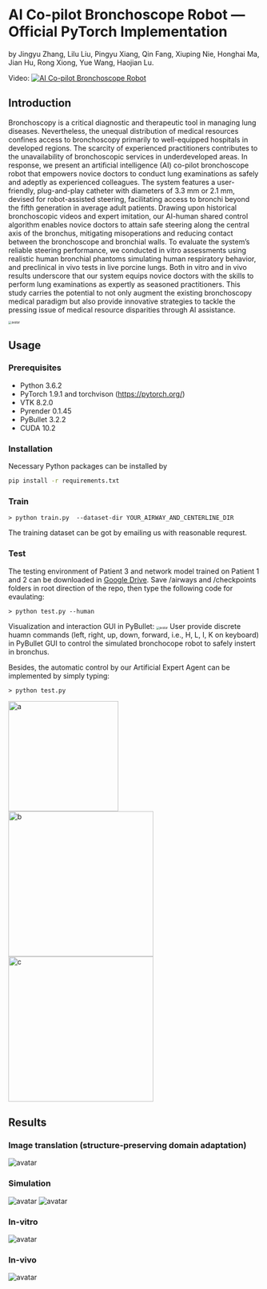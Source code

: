 # AI Co-pilot Bronchoscope Robot — Official PyTorch Implementation

by Jingyu Zhang, Lilu Liu, Pingyu Xiang, Qin Fang, Xiuping Nie, Honghai Ma, Jian Hu, Rong Xiong, Yue Wang, Haojian Lu.

Video:
[![AI Co-pilot Bronchoscope Robot](https://i.ytimg.com/vi/RYoUAxHxHKo/maxresdefault.jpg)](https://youtu.be/RYoUAxHxHKo "AI Co-pilot Bronchoscope Robot")

<!-- &#x26A0; **More details of this repository are COMING SOON!** -->

## Introduction
Bronchoscopy is a critical diagnostic and therapeutic tool in managing lung diseases. Nevertheless, the unequal distribution of medical resources confines access to bronchoscopy primarily to well-equipped hospitals in developed regions. The scarcity of experienced practitioners contributes to the unavailability of bronchoscopic services in underdeveloped areas. In response, we present an artificial intelligence (AI) co-pilot bronchoscope robot that empowers novice doctors to conduct lung examinations as safely and adeptly as experienced colleagues. The system features a user-friendly, plug-and-play catheter with diameters of 3.3 mm or 2.1 mm, devised for robot-assisted steering, facilitating access to bronchi beyond the fifth generation in average adult patients. Drawing upon historical bronchoscopic videos and expert imitation, our AI-human shared control algorithm enables novice doctors to attain safe steering along the central axis of the bronchus, mitigating misoperations and reducing contact between the bronchoscope and bronchial walls. To evaluate the system’s reliable steering performance, we conducted in vitro assessments using realistic human bronchial phantoms simulating human respiratory behavior, and preclinical in vivo tests in live porcine lungs. Both in vitro and in vivo results underscore that our system equips novice doctors with the skills to perform lung examinations as expertly as seasoned practitioners. This study carries the potential to not only augment the existing bronchoscopy medical paradigm but also provide innovative strategies to tackle the pressing issue of medical resource disparities through AI assistance.

<!-- <img src="figs/overview.jpg#pic_left" alt="avatar" style="zoom:30%;" /> -->
<img src="figs/overview.jpg#pic_left" alt="avatar" style="zoom:40%;" />


## Usage

### Prerequisites
* Python 3.6.2
* PyTorch 1.9.1 and torchvison (https://pytorch.org/)
* VTK 8.2.0
* Pyrender 0.1.45
* PyBullet 3.2.2
* CUDA 10.2


### Installation
<!-- * PyTorch >= 1.6
* SimpleITK
* OpenCV
* SciPy
* Numpy -->
Necessary Python packages can be installed by

```bash
pip install -r requirements.txt
```

### Train
```
> python train.py  --dataset-dir YOUR_AIRWAY_AND_CENTERLINE_DIR
```
The training dataset can be got by emailing us with reasonable requrest.

### Test
The testing environment of Patient 3 and network model trained on Patient 1 and 2 can be downloaded in [Google Drive](https://drive.google.com/drive/folders/1426CkT9BOXoFbq_00FYvGo9EI6zXEza2?usp=sharing). Save /airways and /checkpoints folders in root direction of the repo, then type the following code for evaulating:

```
> python test.py --human
```

Visualization and interaction GUI in PyBullet:
<img src="figs/sim.png#pic_left" alt="avatar" style="zoom:40%;" />
User provide discrete huamn commands (left, right, up, down, forward, i.e., H, L, I, K on keyboard) in PyBullet GUI to control the simulated bronchocope robot to safely instert in bronchus.

Besides, the automatic control by our Artificial Expert Agent can be implemented by simply typing:
```
> python test.py
```

<img src="figs/render1.gif" alt="a" width="220" /><img src="figs/render2.gif" alt="b" width="290" /><img src="figs/render3.gif" alt="c" width="290" />

## Results

### Image translation (structure-preserving domain adaptation)
<img src="figs/DA.png#pic_left" alt="avatar" style="zoom:100%;" />

### Simulation

<img src="figs/simulation1.png#pic_left" alt="avatar" style="zoom:100%;" /> <img src="figs/simulation2.png#pic_left" alt="avatar" style="zoom:100%;" />

### In-vitro
<img src="figs/invirtro.png#pic_left" alt="avatar" style="zoom:100%;" />

### In-vivo
<img src="figs/invivo.png#pic_left" alt="avatar" style="zoom:100%;" />
